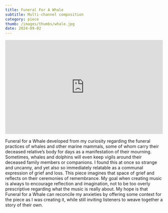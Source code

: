 ```yaml
---
title: Funeral For A Whale
subtitle: Multi-channel composition
category: piece
thumb: /images/thumbs/whale.jpg
date: 2024-09-02
---
```

<iframe width="100%" height="300" scrolling="no" frameborder="no" allow="autoplay" src="https://w.soundcloud.com/player/?url=https%3A//api.soundcloud.com/tracks/1579370594&color=%23ff5500&auto_play=false&hide_related=false&show_comments=true&show_user=true&show_reposts=false&show_teaser=true&visual=true"></iframe>

Funeral for a Whale developed from my curiosity regarding the funeral practices of whales and other marine mammals, some of whom carry their deceased relative’s body for days as a manifestation of their mourning. Sometimes, whales and dolphins will even keep vigils around their deceased family members or companions. I found this at once so strange and uncanny, and yet also so immediately relatable as a communal expression of grief and loss. This piece imagines that space of grief and reflects on their ceremonies of remembrance. My goal when creating music is always to encourage reflection and imagination, not to be too overly prescriptive regarding what the music is really about. My hope is that Funeral for a Whale can reconcile my anxieties by offering some context for the piece as I was creating it, while still inviting listeners to weave together a story of their own.